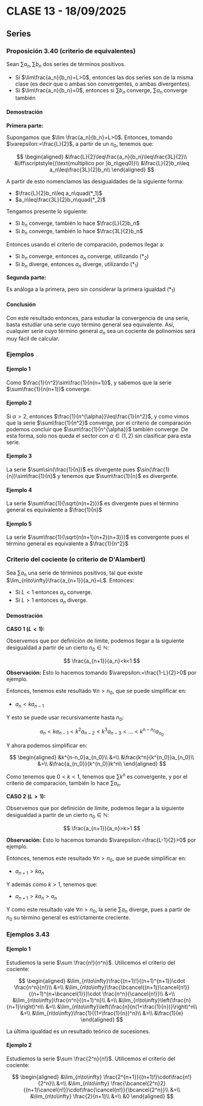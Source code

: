 # CLASE 13 - 18/09/2025

## Series

### Proposición 3.40 (criterio de equivalentes)

Sean $\sum a_n,\sum b_n$ dos series de términos positivos.

- Si $\lim\frac{a_n}{b_n}=L>0$, entonces las dos series son de la misma clase (es decir que o ambas son convergentes, o ambas divergentes).
- Si $\lim\frac{a_n}{b_n}=0$, entonces si $\sum b_n$ converge, $\sum a_n$ converge también

#### Demostración

**Primera parte:**

Supongamos que $\lim \frac{a_n}{b_n}=L>0$. Entonces, tomando $\varepsilon:=\frac{L}{2}$, a partir de un $n_0$, tenemos que:

$$
\begin{aligned}
&\frac{L}{2}\leq\frac{a_n}{b_n}\leq\frac{3L}{2}\\
&\iff\scriptstyle{(\text{multiplico por }b_n\geq0)}\\
&\frac{L}{2}b_n\leq a_n\leq\frac{3L}{2}b_n\\
\end{aligned}
$$

A partir de esto nomenclamos las desigualdades de la siguiente forma:

- $\frac{L}{2}b_n\leq a_n\quad(*_1)$
- $a_n\leq\frac{3L}{2}b_n\quad(*_2)$

Tengamos presente lo siguiente:

- Si $b_n$ converge, también lo hace $\frac{L}{2}b_n$
- Si $b_n$ converge, también lo hace $\frac{3L}{2}b_n$

Entonces usando el criterio de comparación, podemos llegar a:

- Si $b_n$ converge, entonces $a_n$ converge, utilizando $(*_2)$
- Si $b_n$ diverge, entonces $a_n$ diverge, utilizando $(*_1)$

**Segunda parte:**

Es análoga a la primera, pero sin considerar la primera igualdad $(*_1)$

#### Conclusión

Con este resultado entonces, para estudiar la convergencia de una serie, basta estudiar una serie cuyo término general sea equivalente. Así, cualquier serie cuyo término general $a_n$ sea un cociente de polinomios será muy fácil de calcular.

### Ejemplos

#### Ejemplo 1

Como $\frac{1}{n^2}\sim\frac{1}{n(n+1)}$, y sabemos que la serie $\sum\frac{1}{n(n+1)}$ converge.

#### Ejemplo 2

Si $\alpha>2$, entonces $\frac{1}{n^{\alpha}}\leq\frac{1}{n^2}$, y como vimos que la serie $\sum\frac{1}{n^2}$ converge, por el criterio de comparación podemos concluir que $\sum\frac{1}{n^{\alpha}}$ también converge.
De esta forma, solo nos queda el sector con $\alpha\in(1,2)$ sin clasificar para esta serie.

#### Ejemplo 3

La serie $\sum\sin(\frac{1}{n})$ es divergente pues $\sin(\frac{1}{n})\sim\frac{1}{n}$ y tenemos que $\sum\frac{1}{n}$ es divergente.

#### Ejemplo 4

La serie $\sum\frac{1}{\sqrt{n(n+2)}}$ es divergente pues el término general es equivalente a $\frac{1}{n}$

#### Ejemplo 5

La serie $\sum\frac{1}{\sqrt{n(n+1)(n+2)(n+3)}}$ es convergente pues el término general es equivalente a $\frac{1}{n^2}$

### Criterio del cociente (o criterio de D'Alambert)

Sea $\sum a_n$ una serie de términos positivos, tal que existe $\lim_{n\to\infty}\frac{a_{n+1}}{a_n}=L$. Entonces:

- Si $L<1$ entonces $a_n$ converge.
- Si $L>1$ entonces $a_n$ diverge.

#### Demostración

**CASO 1 $(L<1)$:**

Observemos que por definición de límite, podemos llegar a la siguiente desigualdad a partir de un cierto $n_0\in\mathbb{N}$:

$$
\frac{a_{n+1}}{a_n}<k<1
$$

**Observación:** Esto lo hacemos tomando $\varepsilon:=\frac{1-L}{2}>0$ por ejemplo.

Entonces, tenemos este resultado $\forall n>n_0$, que se puede simplificar en:

- $a_n<ka_{n-1}$

Y esto se puede usar recursivamente hasta $n_0$:

$$
a_n<ka_{n-1}<k^2a_{n-2}<k^3a_{n-3}<\ldots<k^{n-n_0}a_{n_0}
$$

Y ahora podemos simplificar en:

$$
\begin{aligned}
&k^{n-n_0}a_{n_0}\\
&=\\
&\frac{k^n}{k^{n_0}}a_{n_0}\\
&=\\
&\frac{a_{n_0}}{k^{n_0}}k^n\\
\end{aligned}
$$

Como tenemos que $0<k<1$, tenemos que $\sum k^n$ es convergente, y por el criterio de comparación, también lo hace $\sum a_n$.

**CASO 2 $(L>1)$:**

Observemos que por definición de límite, podemos llegar a la siguiente desigualdad a partir de un cierto $n_0\in\mathbb{N}$:

$$
\frac{a_{n+1}}{a_n}>k>1
$$

**Observación:** Esto lo hacemos tomando $\varepsilon:=\frac{L-1}{2}>0$ por ejemplo.

Entonces, tenemos este resultado $\forall n>n_0$, que se puede simplificar en:

- $a_{n+1}>ka_n$

Y además como $k>1$, tenemos que:

- $a_{n+1}>ka_n>a_n$

Y como este resultado vale $\forall n>n_0$, la serie $\sum a_n$ diverge, pues a partir de $n_0$ su término general es estrictamente creciente.

### Ejemplos 3.43

#### Ejemplo 1

Estudiemos la serie $\sum \frac{n!}{n^n}$. Utilicemos el criterio del cociente:

$$
\begin{aligned}
&\lim_{n\to\infty}\frac{(n+1)!}{(n+1)^{n+1}}\cdot \frac{n^n}{n!}\\
&=\\
&\lim_{n\to\infty}\frac{\bcancel{(n+1)}\cancel{n!}}{(n+1)^{n+\bcancel{1}}}\cdot \frac{n^n}{\cancel{n!}}\\
&=\\
&\lim_{n\to\infty}\frac{n^n}{(n+1)^n}\\
&=\\
&\lim_{n\to\infty}\left(\frac{n}{n+1}\right)^n\\
&=\\
&\lim_{n\to\infty}\left(\frac{n}{n(1+\frac{1}{n})}\right)^n\\
&=\\
&\lim_{n\to\infty}\frac{1}{(1+\frac{1}{n})^n}\\
&=\\
&\frac{1}{e}
\end{aligned}
$$

La última igualdad es un resultado teórico de sucesiones.

#### Ejemplo 2

Estudiemos la serie $\sum \frac{2^n}{n!}$. Utilicemos el criterio del cociente:

$$
\begin{aligned}
&\lim_{n\to\infty} \frac{2^{n+1}}{(n+1)!}\cdot\frac{n!}{2^n}\\
&=\\
&\lim_{n\to\infty} \frac{\bcancel{2^n}2}{(n+1)\cancel{n!}}\cdot\frac{\cancel{n!}}{\bcancel{2^n}}\\
&=\\
&\lim_{n\to\infty} \frac{2}{n+1}\\
&=\\
&0
\end{aligned}
$$